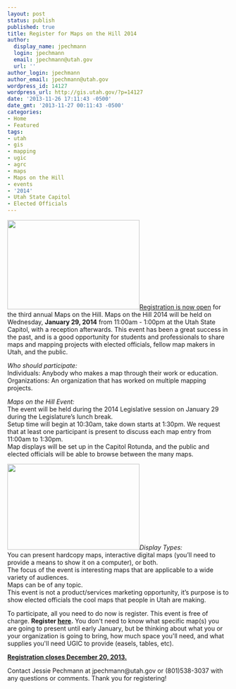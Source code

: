 ```yaml
---
layout: post
status: publish
published: true
title: Register for Maps on the Hill 2014
author:
  display_name: jpechmann
  login: jpechmann
  email: jpechmann@utah.gov
  url: ''
author_login: jpechmann
author_email: jpechmann@utah.gov
wordpress_id: 14127
wordpress_url: http://gis.utah.gov/?p=14127
date: '2013-11-26 17:11:43 -0500'
date_gmt: '2013-11-27 00:11:43 -0500'
categories:
- Home
- Featured
tags:
- utah
- gis
- mapping
- ugic
- agrc
- maps
- Maps on the Hill
- events
- '2014'
- Utah State Capitol
- Elected Officials
---
```

<p><a href="http://gis.utah.gov/wp-content/uploads/IMG_2925.jpg"><img src="http://gis.utah.gov/wp-content/uploads/IMG_2925-300x203.jpg" alt="" title="IMG_2925" width="300" height="203" class="alignright size-medium wp-image-14143" /></a><a href="https://docs.google.com/a/utah.gov/spreadsheet/viewform?usp=drive_web&formkey=dG4ta3dQY3JpWkpCajhsbWNRRjlsT3c6MA#gid=0">Registration is now open</a> for the third annual Maps on the Hill. Maps on the Hill 2014 will be held on Wednesday, <strong>January 29, 2014</strong> from 11:00am - 1:00pm at the Utah State Capitol, with a reception afterwards. This event has been a great success in the past, and is a good opportunity for students and professionals to share maps and mapping projects with elected officials, fellow map makers in Utah, and the public. </p>
<p><em>Who should participate:</em><br />
Individuals: Anybody who makes a map through their work or education.<br />
Organizations: An organization that has worked on multiple mapping projects.</p>
<p><em>Maps on the Hill Event:</em><br />
The event will be held during the 2014 Legislative session on January 29 during the Legislature’s lunch break.<br />
Setup time will begin at 10:30am, take down starts at 1:30pm. We request that at least one participant is present to discuss each map entry from 11:00am to 1:30pm.<br />
Map displays will be set up in the Capitol Rotunda, and the public and elected officials will be able to browse between the many maps.</p>
<p><a href="http://gis.utah.gov/wp-content/uploads/IMG_2919.jpg"><img src="http://gis.utah.gov/wp-content/uploads/IMG_2919-300x195.jpg" alt="" title="IMG_2919" width="300" height="195" class="alignright size-medium wp-image-14136" /></a><em>Display Types:</em><br />
You can present hardcopy maps, interactive digital maps (you’ll need to provide a means to show it on a computer), or both.<br />
The focus of the event is interesting maps that are applicable to a wide variety of audiences.<br />
Maps can be of any topic.<br />
This event is not a product/services marketing opportunity, it’s purpose is to show elected officials the cool maps that people in Utah are making.</p>
<p>To participate, all you need to do now is register. This event is free of charge. </a><strong>Register <a href="https://docs.google.com/a/utah.gov/spreadsheet/viewform?usp=drive_web&formkey=dG4ta3dQY3JpWkpCajhsbWNRRjlsT3c6MA#gid=0">here</a>.</strong> You don't need to know what specific map(s) you are going to present until early January, but be thinking about what you or your organization is going to bring, how much space you'll need, and what supplies you'll need UGIC to provide (easels, tables, etc).</p>
<p><strong><a href="https://docs.google.com/a/utah.gov/spreadsheet/viewform?usp=drive_web&formkey=dG4ta3dQY3JpWkpCajhsbWNRRjlsT3c6MA#gid=0">Registration closes December 20, 2013.</a></strong></p>
<p>Contact Jessie Pechmann at jpechmann@utah.gov or  (801)538-3037 with any questions or comments. Thank you for registering! </p>
